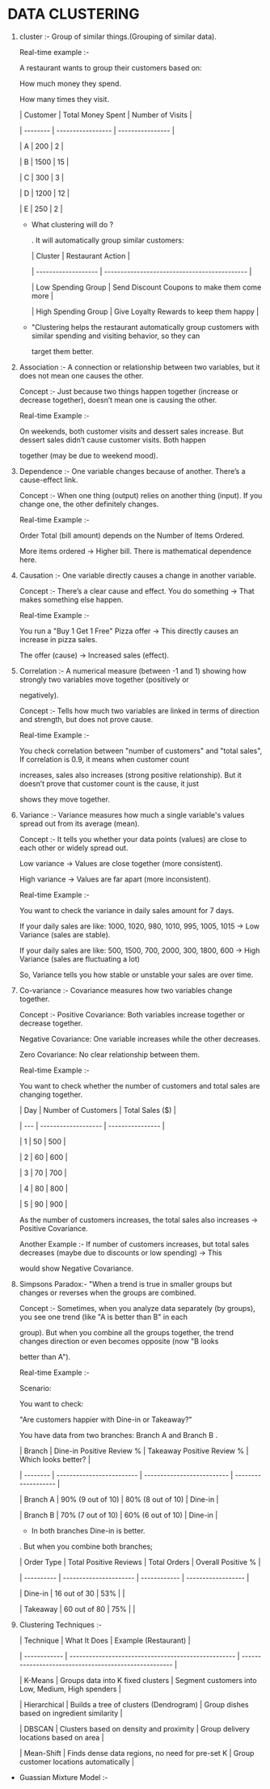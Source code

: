 #                      DATA CLUSTERING

1. cluster :- Group of similar things.(Grouping of similar data).

   Real-time example :-

   A restaurant wants to group their customers based on:

   How much money they spend.

   How many times they visit.

   | Customer | Total Money Spent | Number of Visits |

   | -------- | ----------------- | ---------------- |

   | A        | 200               | 2                |

   | B        | 1500              | 15               |

   | C        | 300               | 3                |

   | D        | 1200              | 12               |

   | E        | 250               | 2                |

   * What clustering will do ?
     
        . It will automatically group similar customers:

        | Cluster             | Restaurant Action                            |

        | ------------------- | -------------------------------------------- |

        | Low Spending Group  | Send Discount Coupons to make them come more |

        | High Spending Group | Give Loyalty Rewards to keep them happy      |

    * "Clustering helps the restaurant automatically group customers with similar spending and visiting behavior, so they can
    
      target them better.

2. Association :- A connection or relationship between two variables, but it does not mean one causes the other.

   Concept :- Just because two things happen together (increase or decrease together), doesn’t mean one is causing the other.

   Real-time Example :-

   On weekends, both customer visits and dessert sales increase. But dessert sales didn’t cause customer visits. Both happen 
   
   together (may be due to weekend mood).

3. Dependence :- One variable changes because of another. There’s a cause-effect link.

   Concept :- When one thing (output) relies on another thing (input). If you change one, the other definitely changes.

   Real-time Example :-

   Order Total (bill amount) depends on the Number of Items Ordered. 
   
   More items ordered → Higher bill. There is mathematical dependence here.

4. Causation :- One variable directly causes a change in another variable.

   Concept :- There’s a clear cause and effect. You do something → That makes something else happen.

   Real-time Example :- 

   You run a "Buy 1 Get 1 Free" Pizza offer → This directly causes an increase in pizza sales.

   The offer (cause) → Increased sales (effect).

5. Correlation :- A numerical measure (between -1 and 1) showing how strongly two variables move together (positively or 
  
   negatively).

   Concept :- Tells how much two variables are linked in terms of direction and strength, but does not prove cause.

   Real-time Example :- 

   You check correlation between "number of customers" and "total sales", If correlation is 0.9, it means when customer count
   
   increases, sales also increases (strong positive relationship). But it doesn’t prove that customer count is the cause, it just 
   
   shows they move together.

6. Variance :- Variance measures how much a single variable's values spread out from its average (mean).

   Concept :- It tells you whether your data points (values) are close to each other or widely spread out.

   Low variance → Values are close together (more consistent).

   High variance → Values are far apart (more inconsistent).

   Real-time Example :-

   You want to check the variance in daily sales amount for 7 days.

   If your daily sales are like: 1000, 1020, 980, 1010, 995, 1005, 1015 → Low Variance (sales are stable).

   If your daily sales are like: 500, 1500, 700, 2000, 300, 1800, 600 → High Variance (sales are fluctuating a lot)

   So, Variance tells you how stable or unstable your sales are over time.

7. Co-variance :- Covariance measures how two variables change together.

   Concept :- Positive Covariance: Both variables increase together or decrease together.

   Negative Covariance: One variable increases while the other decreases.

   Zero Covariance: No clear relationship between them. 

   Real-time Example :-

   You want to check whether the number of customers and total sales are changing together.

   | Day | Number of Customers | Total Sales (\$) |

   | --- | ------------------- | ---------------- |

   | 1   | 50                  | 500              |

   | 2   | 60                  | 600              |

   | 3   | 70                  | 700              |

   | 4   | 80                  | 800              |

   | 5   | 90                  | 900              |

   As the number of customers increases, the total sales also increases → Positive Covariance.

   Another Example :- If number of customers increases, but total sales decreases (maybe due to discounts or low spending) → This 
   
   would show Negative Covariance.

8. Simpsons Paradox:-  "When a trend is true in smaller groups but changes or reverses when the groups are combined.

   Concept :- Sometimes, when you analyze data separately (by groups), you see one trend (like "A is better than B" in each 
    
   group). But when you combine all the groups together, the trend changes direction or even becomes opposite (now "B looks 
    
   better than A").

   Real-time Example :- 

   Scenario:

   You want to check:

   "Are customers happier with Dine-in or Takeaway?"

   You have data from two branches: Branch A and Branch B . 

   | Branch   | Dine-in Positive Review % | Takeaway Positive Review % | Which looks better? |

   | -------- | ------------------------- | -------------------------- | ------------------- |

   | Branch A | 90% (9 out of 10)         | 80% (8 out of 10)          | Dine-in             |

   | Branch B | 70% (7 out of 10)         | 60% (6 out of 10)          | Dine-in             |

   * In both branches Dine-in is better.

   . But when you combine both branches; 

   | Order Type | Total Positive Reviews | Total Orders | Overall Positive % |

   | ---------- | ---------------------- | ------------ | ------------------ |

   | Dine-in    | 16 out of 30           | 53%          |                    |

   | Takeaway   | 60 out of 80           | 75%          |                    |

9. Clustering Techniques :- 

   | Technique    | What It Does                                        | Example (Restaurant)                                  |

   | ------------ | --------------------------------------------------- | ----------------------------------------------------- |

   | K-Means      | Groups data into K fixed clusters                   | Segment customers into Low, Medium, High spenders     |

   | Hierarchical | Builds a tree of clusters (Dendrogram)              | Group dishes based on ingredient similarity           |

   | DBSCAN       | Clusters based on density and proximity             | Group delivery locations based on area                |

   | Mean-Shift   | Finds dense data regions, no need for pre-set K     | Group customer locations automatically                |


 * Guassian Mixture Model :-

   




    







